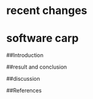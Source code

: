# recent changes
# software carp

##Introduction

##result and conclusion

##discussion

##References
